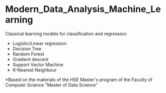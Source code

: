 # Modern_Data_Analysis_Machine_Learning
Classical learning models for classification and regression:
 - Logistic/Linear regression
 - Decision Tree
 - Random Forest
 - Gradient descent
 - Support Vector Machine
 - K-Nearest Neighbour

*Based on the materials of the HSE Master's program of the Faculty of Computer Science "Master of Data Science"
